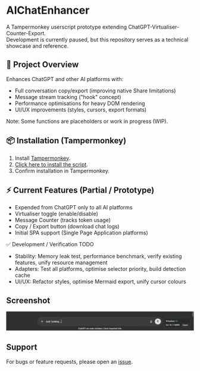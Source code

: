 # AIChatEnhancer
A Tampermonkey userscript prototype extending ChatGPT-Virtualiser-Counter-Export. <br>
Development is currently paused, but this repository serves as a technical showcase and reference.

## 🚀 Project Overview

Enhances ChatGPT and other AI platforms with:

- Full conversation copy/export (improving native Share limitations)
- Message stream tracking ("hook" concept)
- Performance optimisations for heavy DOM rendering
- UI/UX improvements (styles, cursors, export formats)

Note: Some functions are placeholders or work in progress (WIP).

## 📦 Installation (Tampermonkey)
1. Install [Tampermonkey](https://www.tampermonkey.net/).
2. [Click here to install the script](https://raw.githubusercontent.com/vasilywarmare/AIChatEnhancer/main/AIChatEnhancer.user.js).
3. Confirm installation in Tampermonkey.

## ⚡ Current Features (Partial / Prototype)
- Expended from ChatGPT only to all AI platforms
- Virtualiser toggle (enable/disable)
- Message Counter (tracks token usage)
- Copy / Export button (download chat logs)
- Initial SPA support (Single Page Application platforms)

✅ Development / Verification TODO
- Stability: Memory leak test, performance benchmark, verify existing features, unify resource management
- Adapters: Test all platforms, optimise selector priority, build detection cache
- UI/UX: Refactor styles, optimise Mermaid export, unify cursor colours

## Screenshot
![Screenshot](Screenshot.png)

## Support
For bugs or feature requests, please open an [issue](https://github.com/vasilywarmare/AIChatEnhancer/issues).

